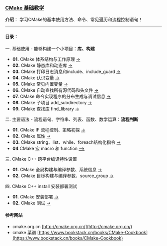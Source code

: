 ### [CMake 基础教学](https://cmake.org/)
**介绍**： 学习CMake的基本使用方法、命令、常见遍历和流程控制语句！

----
#### 目录：
一. 基础使用 - 能够构建一个小项目：**库、构建**

- **01.** CMake 体系结构与工作原理 [->](./contents/BasicStage/CMakeBasicknowledge.md)
- **02.** CMake 静态库和动态库 [->](./contents/BasicStage/CMakeBasicStaticAndDynamicLibrary.md)
- **03.** CMake 打印日志消息和include、include_guard [->](./contents/BasicStage/CMakeBasicMessageInclude.md) 
- **04.** CMake 认识变量 [->](./contents/BasicStage/CMakeBasicVariables.md)
- **05.** CMake 常见内置变量 [->](./contents/BasicStage/CMakeBasicNormalInVariables.md)
- **06.** CMake 自动查找所有源代码和头文件 [->](./contents/BasicStage/CMakeBasicFindSourceAndHead.md)
- **07.** CMake 命令实现程序的分布生成与调试信息 [->](./contents/BasicStage/CMakeCommandGenerator.md)
- **08.** CMake 子项目 add_subdirectory [->](./contents/BasicStage/CMakeBasicSubdirectory.md)
- **09.** CMake 查找库 find_library [->](./contents/BasicStage/CMakeFindLibrary.md)

二. 主要语法 - 流程语句、字符串、列表、函数、数学运算：**流程判断**

* **01.** CMake IF 流程控制、策略初探 [->](./contents/GrammarStage/CMakeGrammarIFCommad.md)
* **02.** CMake 属性 [->](./contents/GrammarStage/CMakeGrammarProperty.md)
* **03.** CMake string、list、while、foreach结构化指令 [->](./contents/GrammarStage/CMakeStructuredInstruction.md)
* **04** CMake 宏 macro 和 function  [-->](./contents/GrammarStage/CMakeGrammarMacro.md)

三. CMake C++ 跨平台编译特性设置

* **01.** CMake 全局构建与编译参数、系统信息 [->](./contents/CompileSetting/CMakeGenerate.md)
* **02.** CMake 目标构建与编译参数、source_group [->](./contents/CompileSetting/CMakeCompileSetting01.md)

四. CMake C++ install 安装部署测试

* **01.** CMake 安装部署 [->](./contents/CompileSetting/CMakeInstall.md) 
* **02.** CMake 测试 [->](./contents/CompileSetting/CMakeTest.md) 



#### 参考网站

- cmake.org.cn [http://cmake.org.cn/](http://cmake.org.cn/)
- cmake 菜谱 [https://www.bookstack.cn/books/CMake-Cookbook](https://www.bookstack.cn/books/CMake-Cookbook)